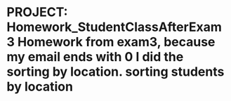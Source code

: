 PROJECT: Homework_StudentClassAfterExam3
Homework from exam3, because my email ends with 0 I did the sorting by location.
sorting students by location
===============================
